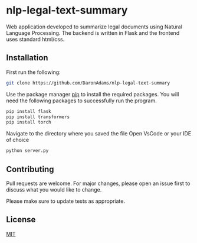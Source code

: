# nlp-legal-text-summary
Web application developed to summarize legal documents using Natural Language Processing.
The backend is written in Flask and the frontend uses standard html/css. 

## Installation

First run the following: 

```bash
git clone https://github.com/DaronAdams/nlp-legal-text-summary
```


Use the package manager [pip](https://pip.pypa.io/en/stable/) to install the required packages.
You will need the following packages to successfully run the program.

```bash
pip install flask
pip install transformers
pip install torch
```

Navigate to the directory where you saved the file
Open VsCode or your IDE of choice

```python
python server.py
```

## Contributing
Pull requests are welcome. For major changes, please open an issue first to discuss what you would like to change.

Please make sure to update tests as appropriate.

## License
[MIT](https://choosealicense.com/licenses/mit/)
